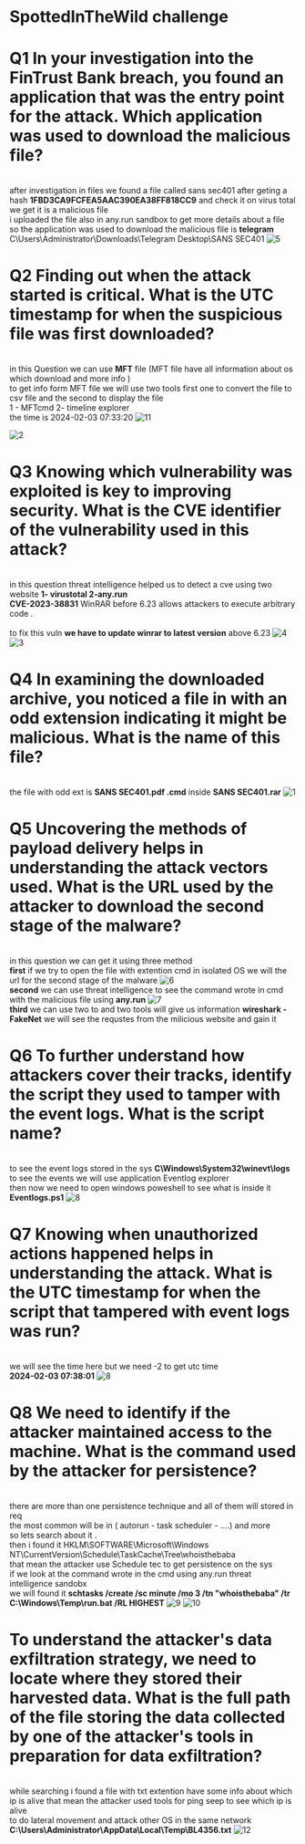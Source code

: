 # SpottedInTheWild challenge

# Q1 In your investigation into the FinTrust Bank breach, you found an application that was the entry point for the attack. Which application was used to download the malicious file?
<br> after investigation in files we found a file called sans sec401 after geting a hash  **1FBD3CA9FCFEA5AAC390EA38FF818CC9** and check it on virus total we get it is a malicious file 
<br> i uploaded the file also in any.run sandbox to get more details about a file 
<br> so the application was used to download the malicious file is **telegram**
C\Users\Administrator\Downloads\Telegram Desktop\SANS SEC401
![5](https://github.com/0xT7N/ctf3/assets/75274517/99d3b6a6-adef-4c91-b5c4-81a9b834d263)


# Q2 Finding out when the attack started is critical. What is the UTC timestamp for when the suspicious file was first downloaded?
<br> in this Question we can use **MFT** file (MFT file have all information about os which download and more info )
<br> to get info form MFT file we will use two tools first one to convert the file to csv file and the second to display the file 
<br> 1 - MFTcmd  2- timeline explorer
<br> the time is 2024-02-03 07:33:20
![11](https://github.com/0xT7N/ctf3/assets/75274517/cd12a225-ed74-4a94-ae8f-40b81b2f5f61)

![2](https://github.com/0xT7N/ctf3/assets/75274517/cb8d0391-be98-4695-9be8-356edb5bf0cd)
# Q3 Knowing which vulnerability was exploited is key to improving security. What is the CVE identifier of the vulnerability used in this attack?
<br> in this question threat intelligence helped us to detect a cve using two website **1- virustotal   2-any.run**
<br> **CVE-2023-38831**  WinRAR before 6.23 allows attackers to execute arbitrary code .   
<br> to fix this vuln **we have to update  winrar to latest version** above 6.23
![4](https://github.com/0xT7N/ctf3/assets/75274517/559b0510-f568-4225-a377-b81cad7c55ac)
![3](https://github.com/0xT7N/ctf3/assets/75274517/0ae78a4a-92e7-4007-bd6b-c6493a11d84e)

# Q4 In examining the downloaded archive, you noticed a file in with an odd extension indicating it might be malicious. What is the name of this file?
<br> the file with odd ext is **SANS SEC401.pdf .cmd** inside **SANS SEC401.rar** 
![1](https://github.com/0xT7N/ctf3/assets/75274517/8ac5c767-cf50-456d-a162-2c8eae9befbc)

# Q5 Uncovering the methods of payload delivery helps in understanding the attack vectors used. What is the URL used by the attacker to download the second stage of the malware?
<br> in this question we can get it using three method 
<br> **first** if we try to open the file with extention cmd in isolated OS we will the url for the second stage of the malware
![6](https://github.com/0xT7N/ctf3/assets/75274517/df563689-26dc-4d05-ab70-c96f644cc8d2)
<br> **second** we can use  threat intelligence to see the command wrote in cmd with the malicious file using **any.run**
![7](https://github.com/0xT7N/ctf3/assets/75274517/284eeb12-fccc-4ce6-96d7-b84489634a7c)
<br> **third** we can use two to and two tools will give us information **wireshark - FakeNet** we will see the requstes from the milicious website and gain it 
# Q6 To further understand how attackers cover their tracks, identify the script they used to tamper with the event logs. What is the script name?
<br> to see the event logs stored in the sys **C\Windows\System32\winevt\logs**
<br> to see the events we will use application Eventlog explorer 
<br> then now we need to open windows poweshell to see what is inside it 
**Eventlogs.ps1**
![8](https://github.com/0xT7N/ctf3/assets/75274517/31de84ba-26ca-4d9a-bf23-fcbe5b49a8aa)

# Q7 Knowing when unauthorized actions happened helps in understanding the attack. What is the UTC timestamp for when the script that tampered with event logs was run?
<br> we will see the time here but we need -2 to get utc time 
<br> **2024-02-03 07:38:01**
![8](https://github.com/0xT7N/ctf3/assets/75274517/31de84ba-26ca-4d9a-bf23-fcbe5b49a8aa)

# Q8 We need to identify if the attacker maintained access to the machine. What is the command used by the attacker for persistence?
<br> there are more than one persistence technique and all of them will stored in req
<br> the most common will be in ( autorun - task scheduler - ....) and more 
<br> so lets search about it .
<br> then i found it HKLM\SOFTWARE\Microsoft\Windows NT\CurrentVersion\Schedule\TaskCache\Tree\whoisthebaba 
<br> that mean the attacker use Schedule tec to get persistence on the sys
<br> if we look at the command wrote in the cmd using any.run threat intelligence sandobx
<br> we will found it **schtasks /create /sc minute /mo 3 /tn "whoisthebaba" /tr C:\Windows\Temp\run.bat /RL HIGHEST**
![9](https://github.com/0xT7N/ctf3/assets/75274517/573b1c5f-f9bc-428b-8d14-f2ab06b425a2)
![10](https://github.com/0xT7N/ctf3/assets/75274517/bd3fbf44-ab87-4e55-b695-57923fd79ffe)
# To understand the attacker's data exfiltration strategy, we need to locate where they stored their harvested data. What is the full path of the file storing the data collected by one of the attacker's tools in preparation for data exfiltration?
<br> while searching i found a file with txt extention have some info about which ip is alive that mean the attacker used tools for ping seep to see which ip is alive 
<br> to do lateral movement and attack other OS in the same network  
**C:\Users\Administrator\AppData\Local\Temp\BL4356.txt**
![12](https://github.com/0xT7N/ctf3/assets/75274517/4ce56341-ec39-4272-8ae4-81cca4b78069)






